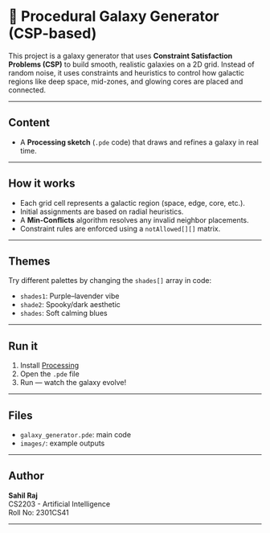 # 🌌 Procedural Galaxy Generator (CSP-based)

This project is a galaxy generator that uses **Constraint Satisfaction Problems (CSP)** to build smooth, realistic galaxies on a 2D grid. Instead of random noise, it uses constraints and heuristics to control how galactic regions like deep space, mid-zones, and glowing cores are placed and connected.

---

## Content

- A **Processing sketch** (`.pde` code) that draws and refines a galaxy in real time.

---

## How it works

- Each grid cell represents a galactic region (space, edge, core, etc.).
- Initial assignments are based on radial heuristics.
- A **Min-Conflicts** algorithm resolves any invalid neighbor placements.
- Constraint rules are enforced using a `notAllowed[][]` matrix.

---

##  Themes

Try different palettes by changing the `shades[]` array in code:
- `shades1`: Purple–lavender vibe
- `shade2`: Spooky/dark aesthetic
- `shades`: Soft calming blues

---

## Run it

1. Install [Processing](https://processing.org/)
2. Open the `.pde` file
3. Run — watch the galaxy evolve!

---

## Files

- `galaxy_generator.pde`: main code
- `images/`: example outputs

---

## Author

**Sahil Raj**  
CS2203 - Artificial Intelligence  
Roll No: 2301CS41

---


